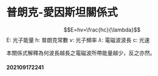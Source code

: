 # 普朗克-愛因斯坦關係式

$$E=hv=\frac{hc}{\lambda}$$
E: 光子能量
h: 普朗克常數
v: 光子頻率
$\lambda$: 電磁波波長
c: 光速

本關係式解釋為何波長越長之電磁波所帶能量越少，反之亦然。

#### 202109172241